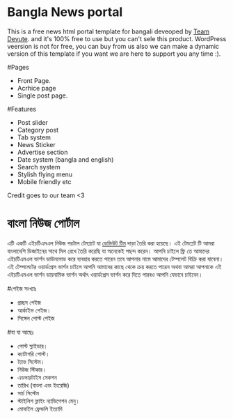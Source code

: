 # Bangla News portal

This is a free news html portal template for bangali deveoped by <a href="//devute" target="_blank">Team Devute</a>. and it's 100% free to use but you can't sele this product. WordPress veersion is not for free, you can buy from us also we can make a dynamic version of this template if you want we are here to support you any time :). 

#Pages
- Front Page.
- Acrhice page
- Single post page.

#Features
- Post slider
- Category post
- Tab system
- News Sticker
- Advertise section
- Date system (bangla and english)
- Search system
- Stylish flying menu
- Mobile friendly etc

Credit goes to our team <3

# বাংলা নিউজ পোর্টাল

এটি একটি এইচটিএমএল নিউজ পরটাল টেমপ্লটে যা <a target="_blank" href="//devute.com"> ডেভিউট টিম</a> দাড়া তৈরি করা হয়েছে। এই টেমপ্লেট টি আমরা বাংলাদেশি ডিজাইনের সাথে মিল রেখে তৈরি করেছি যা অনেকেই পছন্দ করেন। আপনি চাইলে ফ্রি তে আমাদের এইচটিএমএল ভার্শন ডাউনলোড করে ব্যবহার করতে পারেন তবে আপনার নামে আমাদের টেম্পলেট বিক্রি করা যাবেনা। 
এই টেম্পলেটের ওয়ার্ডপ্রেস ভার্শন চাইলে আপনি আমাদের কাছে থেকে ক্রয় করতে পারেন অথবা আমরা আপনাকে এই এইচটিএমএল ভার্শন ডায়নামিক ভার্শন অর্থাৎ ওয়ার্ডপ্রেস ভার্শন করে দিতে পারবও আপনি যেভাবে চাইবেন। 

#পেইজ সংখ্যাঃ 
- প্রচ্ছদ পেইজ
- আর্কাইভ পেইজ। 
- সিঙ্গেল পোস্ট পেইজ

#যা যা আছেঃ 
- পোস্ট স্লাইডার।
- ক্যাটাগরি পোস্ট।
- ট্যাভ সিস্টেম। 
- নিউজ স্টিকার। 
- এডভারটাইস সেকশন
- তারিখ (বাংলা এবং ইংরেজি)
- সার্চ সিস্টেম
- স্টাইলিশ ফ্লাইং ন্যাভিগেশন মেনু।
- মোবাইল ফ্রেন্ডলি ইত্যাদি 




